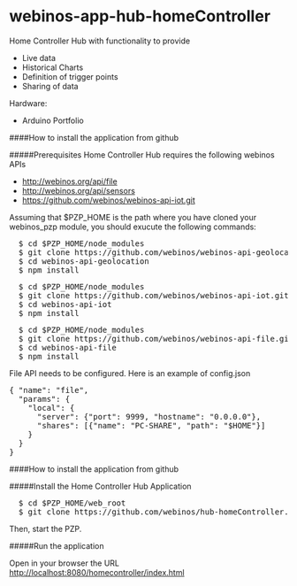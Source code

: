 webinos-app-hub-homeController
==============================

Home Controller Hub with functionality to provide 
- Live data 
- Historical Charts 
- Definition of trigger points 
- Sharing of data 

Hardware: 
- Arduino Portfolio

####How to install the application from github

#####Prerequisites
Home Controller Hub requires the following webinos APIs

* http://webinos.org/api/file
* http://webinos.org/api/sensors
* https://github.com/webinos/webinos-api-iot.git

Assuming that $PZP_HOME is the path where you have cloned your webinos_pzp module, you should exucute the following commands:

<pre>
  $ cd $PZP_HOME/node_modules
  $ git clone https://github.com/webinos/webinos-api-geolocation.git
  $ cd webinos-api-geolocation
  $ npm install
</pre>

<pre>
  $ cd $PZP_HOME/node_modules
  $ git clone https://github.com/webinos/webinos-api-iot.git
  $ cd webinos-api-iot
  $ npm install
</pre>

<pre>
  $ cd $PZP_HOME/node_modules
  $ git clone https://github.com/webinos/webinos-api-file.git
  $ cd webinos-api-file
  $ npm install
</pre>

File API needs to be configured. Here is an example of config.json
<pre>
{ "name": "file",
  "params": {
    "local": {
      "server": {"port": 9999, "hostname": "0.0.0.0"},
      "shares": [{"name": "PC-SHARE", "path": "$HOME"}]
    }
  }
}
</pre>

####How to install the application from github

#####Install the Home Controller Hub Application
<pre>
  $ cd $PZP_HOME/web_root
  $ git clone https://github.com/webinos/hub-homeController.git homecontroller
</pre>

Then, start the PZP.

#####Run the application

Open in your browser the URL [http://localhost:8080/homecontroller/index.html](http://localhost:8080/homecontroller/index.html)
